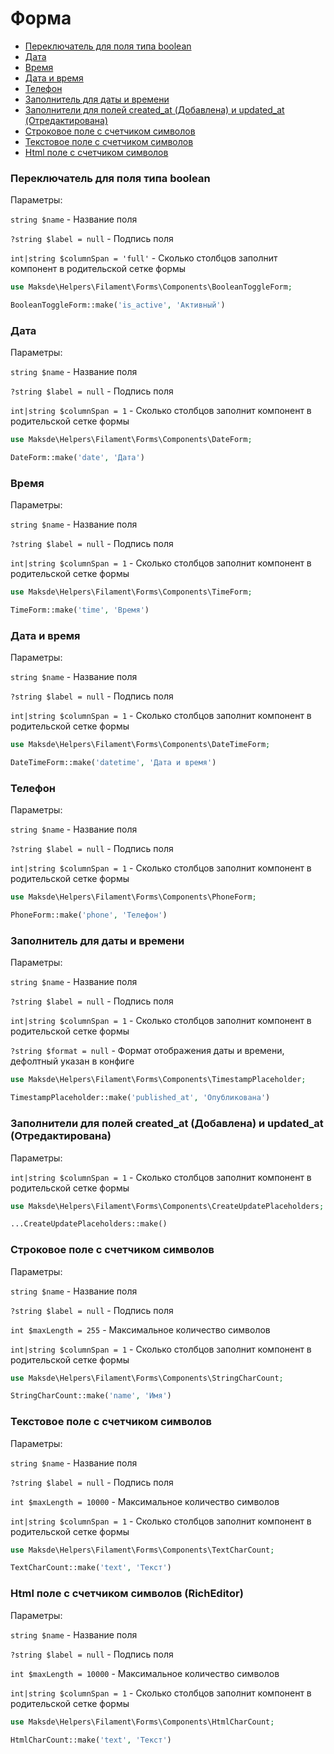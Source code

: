 # Форма

* [Переключатель для поля типа boolean](#переключатель-для-поля-типа-boolean)
* [Дата](#дата)
* [Время](#время)
* [Дата и время](#дата-и-время)
* [Телефон](#телефон)
* [Заполнитель для даты и времени](#заполнитель-для-даты-и-времени)
* [Заполнители для полей created_at (Добавлена) и updated_at (Отредактирована)](#заполнители-для-полей-created_at-добавлена-и-updated_at-отредактирована)
* [Строковое поле с счетчиком символов](#строковое-поле-с-счетчиком-символов)
* [Текстовое поле с счетчиком символов](#текстовое-поле-с-счетчиком-символов)
* [Html поле с счетчиком символов](#html-поле-с-счетчиком-символов-richeditor)

### Переключатель для поля типа boolean

Параметры:

`string $name` - Название поля

`?string $label = null` - Подпись поля

`int|string $columnSpan = 'full'` - Сколько столбцов заполнит компонент в родительской сетке формы

```php
use Maksde\Helpers\Filament\Forms\Components\BooleanToggleForm;

BooleanToggleForm::make('is_active', 'Активный')
```

### Дата

Параметры:

`string $name` - Название поля

`?string $label = null` - Подпись поля

`int|string $columnSpan = 1` - Сколько столбцов заполнит компонент в родительской сетке формы

```php
use Maksde\Helpers\Filament\Forms\Components\DateForm;

DateForm::make('date', 'Дата')
```

### Время

Параметры:

`string $name` - Название поля

`?string $label = null` - Подпись поля

`int|string $columnSpan = 1` - Сколько столбцов заполнит компонент в родительской сетке формы

```php
use Maksde\Helpers\Filament\Forms\Components\TimeForm;

TimeForm::make('time', 'Время')
```

### Дата и время

Параметры:

`string $name` - Название поля

`?string $label = null` - Подпись поля

`int|string $columnSpan = 1` - Сколько столбцов заполнит компонент в родительской сетке формы

```php
use Maksde\Helpers\Filament\Forms\Components\DateTimeForm;

DateTimeForm::make('datetime', 'Дата и время')
```

### Телефон

Параметры:

`string $name` - Название поля

`?string $label = null` - Подпись поля

`int|string $columnSpan = 1` - Сколько столбцов заполнит компонент в родительской сетке формы

```php
use Maksde\Helpers\Filament\Forms\Components\PhoneForm;

PhoneForm::make('phone', 'Телефон')
```

### Заполнитель для даты и времени

Параметры:

`string $name` - Название поля

`?string $label = null` - Подпись поля

`int|string $columnSpan = 1` - Сколько столбцов заполнит компонент в родительской сетке формы

`?string $format = null` - Формат отображения даты и времени, дефолтный указан в конфиге

```php
use Maksde\Helpers\Filament\Forms\Components\TimestampPlaceholder;

TimestampPlaceholder::make('published_at', 'Опубликована')
```

### Заполнители для полей created_at (Добавлена) и updated_at (Отредактирована)

Параметры:

`int|string $columnSpan = 1` - Сколько столбцов заполнит компонент в родительской сетке формы

```php
use Maksde\Helpers\Filament\Forms\Components\CreateUpdatePlaceholders;

...CreateUpdatePlaceholders::make()
```

### Строковое поле с счетчиком символов

Параметры:

`string $name` - Название поля

`?string $label = null` - Подпись поля

`int $maxLength = 255` - Максимальное количество символов

`int|string $columnSpan = 1` - Сколько столбцов заполнит компонент в родительской сетке формы

```php
use Maksde\Helpers\Filament\Forms\Components\StringCharCount;

StringCharCount::make('name', 'Имя')
```

### Текстовое поле с счетчиком символов

Параметры:

`string $name` - Название поля

`?string $label = null` - Подпись поля

`int $maxLength = 10000` - Максимальное количество символов

`int|string $columnSpan = 1` - Сколько столбцов заполнит компонент в родительской сетке формы

```php
use Maksde\Helpers\Filament\Forms\Components\TextCharCount;

TextCharCount::make('text', 'Текст')
```

### Html поле с счетчиком символов (RichEditor)

Параметры:

`string $name` - Название поля

`?string $label = null` - Подпись поля

`int $maxLength = 10000` - Максимальное количество символов

`int|string $columnSpan = 1` - Сколько столбцов заполнит компонент в родительской сетке формы

```php
use Maksde\Helpers\Filament\Forms\Components\HtmlCharCount;

HtmlCharCount::make('text', 'Текст')
```
